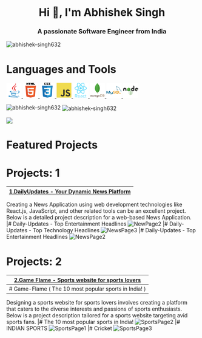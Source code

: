 <h1 align="center">Hi 👋, I'm Abhishek Singh</h1>
<h3 align="center">A passionate Software Engineer  from India</h3>

<!--- <img align="right" alt="coding" width="400" src="https://camo.githubusercontent.com/cae12fddd9d6982901d82580bdf321d81fb299141098ca1c2d4891870827bf17/68747470733a2f2f6d69726f2e6d656469756d2e636f6d2f6d61782f313336302f302a37513379765349765f7430696f4a2d5a2e676966"> -->

<p align="left"> <img src="https://komarev.com/ghpvc/?username=abhishek-singh632&label=Profile%20views&color=0e75b6&style=flat" alt="abhishek-singh632" /> </p>
<p align="left"></p>

# Languages and Tools

<p align="left"> 
<a href="https://www.java.com" target="_blank" rel="noreferrer"> <img src="https://raw.githubusercontent.com/devicons/devicon/master/icons/java/java-original.svg" alt="java" width="40" height="40"/> </a> 
<a href="https://www.w3.org/html/" target="_blank" rel="noreferrer"> <img src="https://raw.githubusercontent.com/devicons/devicon/master/icons/html5/html5-original-wordmark.svg" alt="html5" width="40" height="40"/> </a>
<a href="https://www.w3schools.com/css/" target="_blank" rel="noreferrer"> <img src="https://raw.githubusercontent.com/devicons/devicon/master/icons/css3/css3-original-wordmark.svg" alt="css3" width="40" height="40"/> </a> 
<a href="https://developer.mozilla.org/en-US/docs/Web/JavaScript" target="_blank" rel="noreferrer"> <img src="https://raw.githubusercontent.com/devicons/devicon/master/icons/javascript/javascript-original.svg" alt="javascript" width="40" height="40"/> </a>
<a href="https://reactjs.org/" target="_blank" rel="noreferrer"> <img src="https://raw.githubusercontent.com/devicons/devicon/master/icons/react/react-original-wordmark.svg" alt="react" width="40" height="40"/> </a> 
<a href="https://www.mongodb.com/" target="_blank" rel="noreferrer"> <img src="https://raw.githubusercontent.com/devicons/devicon/master/icons/mongodb/mongodb-original-wordmark.svg" alt="mongodb" width="40" height="40"/> </a> 
<a href="https://www.mysql.com/" target="_blank" rel="noreferrer"> <img src="https://raw.githubusercontent.com/devicons/devicon/master/icons/mysql/mysql-original-wordmark.svg" alt="mysql" width="40" height="40"/> </a> 
<a href="https://nodejs.org" target="_blank" rel="noreferrer"> <img src="https://raw.githubusercontent.com/devicons/devicon/master/icons/nodejs/nodejs-original-wordmark.svg" alt="nodejs" width="40" height="40"/> </a> 
</p>


<p><img align="left" src="https://github-readme-stats.vercel.app/api/top-langs?username=abhishek-singh632&show_icons=true&locale=en&layout=compact" alt="abhishek-singh632" /></p>
<p>&nbsp;<img align="center" src="https://github-readme-stats.vercel.app/api?username=abhishek-singh632&show_icons=true&locale=en" alt="abhishek-singh632" /></p>
<!-- <p><img align="center" src="https://github-readme-streak-stats.herokuapp.com/?user=abhishek-singh632&" alt="abhishek-singh632" /></p> -->
<p><img align="center" src="https://github-readme-stats-two-nu-79.vercel.app/api?username=abhishek-singh632&show_icons=true&theme=merkoalt="abhishek-singh632" /></p>

# Featured Projects
# Projects: 1
|[**1.DailyUpdates - Your Dynamic News Platform**](https://github.com/abhishek-singh632/Daily-Updates-News-App)|
|:-------------------------:|
Creating a News Application using web development technologies like React.js, JavaScript, and other related tools can be an excellent project. Below is a detailed project description for a web-based News Application. 
|# Daily-Updates - Top Entertainment Headlines
![NewPage2](https://github.com/abhishek-singh632/Daily-Updates-News-App/assets/118076036/b6a4eec7-c0c2-476e-997e-f49fed7a0ba4)
|# Daily-Updates - Top Technology Headlines
![NewsPage3](https://github.com/abhishek-singh632/Daily-Updates-News-App/assets/118076036/33b34593-7685-4d2f-b403-57758ac69c46)
|# Daily-Updates - Top Entertainment Headlines
![NewsPage2](https://github.com/abhishek-singh632/Daily-Updates-News-App/assets/118076036/0309ad02-954b-4424-be59-70030e3dcb8b) 

# Projects: 2
|[**2.Game Flame - Sports website for sports lovers**](https://github.com/abhishek-singh632/Game-Flame)|
|:-------------------------:|
|# Game-Flame ( The 10 most popular sports in India! )
Designing a sports website for sports lovers involves creating a platform that caters to the diverse interests and passions of sports enthusiasts. Below is a project description tailored for a sports website targeting avid sports fans.
|# The 10 most popular sports in India!
![SportsPage2](https://github.com/abhishek-singh632/Game-Flame/assets/118076036/bc3ad763-804e-467b-9150-91b2b3c1bf7c) 
|# INDIAN SPORTS
 ![SportsPage1](https://github.com/abhishek-singh632/Game-Flame/assets/118076036/24776351-d304-49f3-93c4-f2fe5b8ec5ab)
|# Cricket
![SportsPage3](https://github.com/abhishek-singh632/Game-Flame/assets/118076036/02d1eb27-96be-4579-8489-9c68b914ec80)
